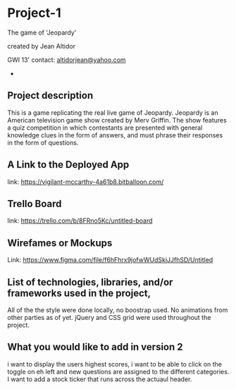 # Project-1

The game of 'Jeopardy'

created by Jean Altidor

GWI 13'
contact: altidorjean@yahoo.com

-


Project description
-
This is a game replicating the real live game of Jeopardy. Jeopardy is an American television game show created by Merv Griffin. The show features a quiz competition in which contestants are presented with general knowledge clues in the form of answers, and must phrase their responses in the form of questions. 

A Link to the Deployed App
-
link: https://vigilant-mccarthy-4a61b8.bitballoon.com/


Trello Board
-
link: https://trello.com/b/8FRno5Kc/untitled-board

Wirefames or Mockups 
-

Link: https://www.figma.com/file/f6hFhrx9jofwWUdSkiJJfhSD/Untitled

List of technologies, libraries, and/or frameworks used in the project,
-
All of the the style were done locally, no boostrap used. No animations from other parties as of yet. jQuery and CSS grid were used throughout the project. 

What you would like to add in version 2
-
i want to display the users highest scores, i want to be able to click on the toggle on eh left and new questions are assigned to the different categories.
I want to add a stock ticker that runs across the actuaul header.